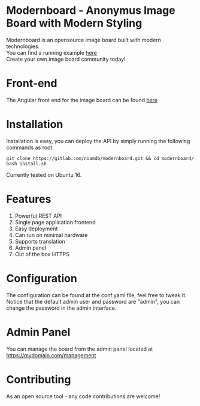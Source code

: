 # Modernboard - Anonymus Image Board with Modern Styling 
Modernboard is an opensource image board built with modern technologies.  
You can find a running example [here](https://bligvul.com)   
Create your own image board community today!  

# Front-end
The Angular front end for the image board can be found [here](https://github.com/noamdb/modernboard-ui) 

# Installation
Installation is easy, you can deploy the API by simply running the following commands as root: 
```
git clone https://gitlab.com/noamdb/modernboard.git && cd modernboard/
bash install.sh
```

Currently tested on Ubuntu 16.

# Features
1. Powerful REST API
2. Single page application frontend
3. Easy deployment
4. Can run on minimal hardware
5. Supports translation
6. Admin panel
7. Out of the box HTTPS


# Configuration
The configuration can be found at the conf.yaml file, feel free to tweak it.
Notice that the default admin user and password are "admin", you can change the password
in the admin interface.

# Admin Panel
You can manage the board from the admin panel located at https://mydomain.com/management

# Contributing
As an open source tool - any code contributions are welcome!
